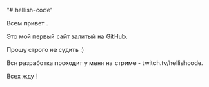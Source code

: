 "# hellish-code" 

Всем привет .

Это мой первый сайт залитый на GitHub.

Прошу строго не судить :)

Вся разработка проходит у меня на стриме - twitch.tv/hellishcode.

Всех жду !